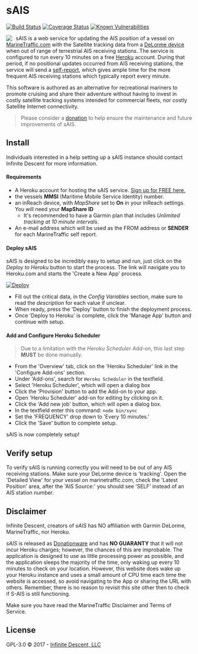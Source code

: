 sAIS
====
[![Build Status](https://travis-ci.org/infinitedescent/s-ais.svg)](https://travis-ci.org/infinitedescent/s-ais) [![Coverage Status](https://coveralls.io/repos/github/infinitedescent/s-ais/badge.svg)](https://coveralls.io/github/infinitedescent/s-ais) [![Known Vulnerabilities](https://snyk.io/test/github/infinitedescent/s-ais/badge.svg)](https://snyk.io/test/github/infinitedescent/s-ais)

<img align="left" style="margin-right: 10px;" src="https://user-images.githubusercontent.com/138324/27362054-5b760816-55e0-11e7-913c-49e4d8206e50.png"/>

sAIS is a web service for updating the AIS position of a vessel on [MarineTraffic.com](https://www.marinetraffic.com/) with the Satellite tracking data from a [DeLorme device](http://info.delorme.com/) when out of range of terrestrial AIS receiving stations.  The service is configured to run every 10 minutes on a free [Heroku](https://www.heroku.com) account.  During that period, if no positional updates occurred from AIS receiving stations, the service will send a [self-report](https://www.marinetraffic.com/en/p/report-your-own-position), which gives ample time for the more frequent AIS receiving stations which typically report every minute.

This software is authored as an alternative for recreational mariners to promote cruising and share their adventure without having to invest in costly satellite tracking systems intended for commercial fleets, nor costly Satellite Internet connectivity.

 > Please consider a [donation](https://www.paypal.me/serverAIS/10) to help ensure the maintenance and future improvements of sAIS.

Install
-------
Individuals interested in a help setting up a sAIS instance should contact Infinite Descent for more information.

#### Requirements
- A Heroku account for hosting the sAIS service. [Sign up for FREE here.](https://signup.heroku.com/)
- the vessels **MMSI** (Maritime Mobile Service Identity) number.
- an inReach device, with _MapShare_ set to **On** in your inReach settings. You will need your **MapShare ID**
	- It's recommended to have a Garmin plan that includes _Unlimited tracking at 10 minute intervals_.
- An e-mail address which will be used as the FROM address or **SENDER** for each MarineTraffic self report.

#### Deploy sAIS
sAIS is designed to be incredibly easy to setup and run, just click on the *Deploy to Heroku* button to start the process. The link will navigate you to Heroku.com and starts the 'Create a New App' process.

[![Deploy](https://www.herokucdn.com/deploy/button.svg)](https://heroku.com/deploy?template=https://github.com/infinitedescent/s-ais/tree/master)

- Fill out the critical data, in the _Config Variables_ section, make sure to read the _description_ for each value if unclear.
- When ready, press the 'Deploy' button to finish the deployment process.
- Once 'Deploy to Heroku' is complete, click the 'Manage App' button and continue with setup.

#### Add and Configure Heroku Scheduler
> Due to a limitation with the _Heroku Scheduler Add-on_, this last step **MUST** be done manually.

- From the 'Overview' tab, click on the 'Heroku Scheduler' link in the 'Configure Add-ons' section.
- Under 'Add-ons', search for ```Heroku Scheduler``` in the textfield.
- Select 'Heroku Scheduler', which will open a dialog box
- Click the 'Provision' button to add the Add-on to your app.
- Open 'Heroku Scheduler' add-on for editing by clicking on it.
- Click the 'Add new job' button, which will open a dialog box.
- In the textfield enter this command: ```node bin/sync```
- Set the 'FREQUENCY' drop down to 'Every 10 minutes.'
- Click the 'Save' button to complete setup.

sAIS is now completely setup!

Verify setup
----------------
To verify sAIS is running correctly you will need to be out of any AIS receiving stations.  Make sure your DeLorme device is 'tracking'. Open the 'Detailed View' for your vessel on marinetraffic.com, check the 'Latest Position' area, after the 'AIS Source:' you should see 'SELF' instead of an AIS station number.

Disclaimer
-----
Infinite Descent, creators of _sAIS_ has NO affiliation with Garmin DeLorme, MarineTraffic, nor Heroku.

_sAIS_ is released as [Donationware](https://en.wikipedia.org/wiki/Donationware) and has **NO GUARANTY** that it will not incur Heroku charges; however, the chances of this are improbable.  The application is designed to use as little processing power as possible, and the application sleeps the majority of the time, only waking up every 10 minutes to check on your location.  However, this website does wake up your Heroku instance and uses a small amount of CPU time each time the website is accessed, so avoid navigating to the App or sharing the URL with others.  Remember, there is no reason to revisit this site other then to check if S-AIS is still functioning.

Make sure you have read the MarineTraffic Disclaimer and Terms of Service.

License
-------
GPL-3.0 © 2017 - [Infinite Descent, LLC](http://infinitedescent.com)
